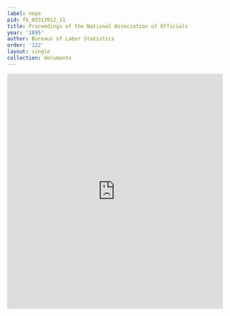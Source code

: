 ```yaml
---
label: nope
pid: fk_05313912_11
title: Proceedings of the National Association of Officials
year: '1895'
author: Bureaus of Labor Statistics
order: '122'
layout: single
collection: documents
---
```

<iframe src="https://northwestern.app.box.com/embed/s/4id5lj0vj3hd8d4jw5z1xuf63laxxoop?sortColumn=date&view=list" width="100%" height="550" frameborder="0" allowfullscreen webkitallowfullscreen msallowfullscreen></iframe>
